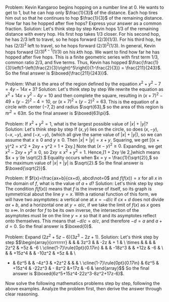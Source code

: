 Problem:
Kevin Kangaroo begins hopping on a number line at 0. He wants to get to 1, but he can hop only $\frac{1}{3}$ of the distance. Each hop tires him out so that he continues to hop $\frac{1}{3}$ of the remaining distance. How far has he hopped after five hops? Express your answer as a common fraction.
Solution:
Let's think step by step
Kevin hops $1/3$ of the remaining distance with every hop.
His first hop takes $1/3$ closer.
For his second hop, he has $2/3$ left to travel, so he hops forward $(2/3)(1/3)$.
For his third hop, he has $(2/3)^2$ left to travel, so he hops forward $(2/3)^2(1/3)$.
In general, Kevin hops forward $(2/3)^{k-1}(1/3)$ on his $k$th hop.
We want to find how far he has hopped after five hops.
This is a finite geometric series with first term $1/3$, common ratio $2/3$, and five terms.
Thus, Kevin has hopped $\frac{\frac{1}{3}\left(1-\left(\frac{2}{3}\right)^5\right)}{1-\frac{2}{3}} = \frac{211}{243}$.
So the final answer is $\boxed{\frac{211}{243}}$.


Problem:
What is the area of the region defined by the equation $x^2+y^2 - 7 = 4y-14x+3$?
Solution:
Let's think step by step
We rewrite the equation as $x^2 + 14x + y^2 - 4y = 10$ and then complete the square,
resulting in  $(x+7)^2-49 + (y-2)^2-4=10$,
or $(x+7)^2+(y-2)^2=63$.
This is the equation of a circle with center $(-7, 2)$ and radius $\sqrt{63},$
so the area of this region is $\pi r^2 = 63\pi$.
So the final answer is $\boxed{63\pi}$.


Problem:
If $x^2+y^2=1$, what is the largest possible value of $|x|+|y|$?
Solution:
Let's think step by step
If $(x,y)$ lies on the circle,
so does $(x,-y),$ $(-x,-y),$ and $(-x,-y),$ (which all give the same value of $|x| + |y|$),
so we can assume that $x \ge 0$ and $y \ge 0.$
Then $|x| + |y| = x + y.$  Squaring, we get
\[(x + y)^2 = x^2 + 2xy + y^2 = 1 + 2xy.\]
Note that $(x - y)^2 \ge 0.$
Expanding, we get $x^2 - 2xy + y^2 \ge 0,$ so $2xy \le x^2 + y^2 = 1.$
Hence,\[1 + 2xy \le 2,\]which means $x + y \le \sqrt{2}.$
Equality occurs when $x = y = \frac{1}{\sqrt{2}},$
so the maximum value of $|x| + |y|$ is $\sqrt{2}.$
So the final answer is $\boxed{\sqrt{2}}$.


Problem:
If $f(x)=\frac{ax+b}{cx+d}, abcd\not=0$ and $f(f(x))=x$ for all $x$ in the domain of $f$, what is the value of $a+d$?
Solution:
Let's think step by step
The condition $f(f(x))$ means that $f$ is the inverse of itself,
so its graph is symmetrical about the line $y = x$.
With a rational function of this form, we will have two asymptotes:
a vertical one at $x=-d/c$ if $cx+d$ does not divide $ax+b$,
and a horizontal one at $y=a/c$,
if we take the limit of $f(x)$ as $x$ goes to $\pm\infty$.
In order for $f$ to be its own inverse, the intersection of the asymptotes must lie on the line $y=x$
so that it and its asymptotes reflect onto themselves.
This means that $-d/c=a/c$,
and therefore $-d=a$ and $a+d=0$.
So the final answer is $\boxed{0}$.


Problem:
Expand $(2z^2 + 5z - 6)(3z^3 - 2z + 1)$.
Solution:
Let's think step by step
$$\begin{array}{crrrrrrr}
& & & 3z^3 & & -2z & + 1 & \\
\times & & & & 2z^2 & +5z & -6 \\
\cline{1-7}\rule{0pt}{0.17in}
& & & -18z^3 & & +12z & -6 & \\
& & +15z^4 & & -10z^2 & +5z & & \\
+ & 6z^5 & & -4z^3 & +2z^2 & & & \\
\cline{1-7}\rule{0pt}{0.17in}
& 6z^5 & +15z^4 & -22z^3 & - 8z^2 &+17z & -6 &
\end{array}$$
So the final answer is $\boxed{6z^5+15z^4-22z^3-8z^2+17z-6}$.


Now solve the following mathematics problems step by step, following the above examples. Analyze the problem first, then derive the answer through clear reasoning.
